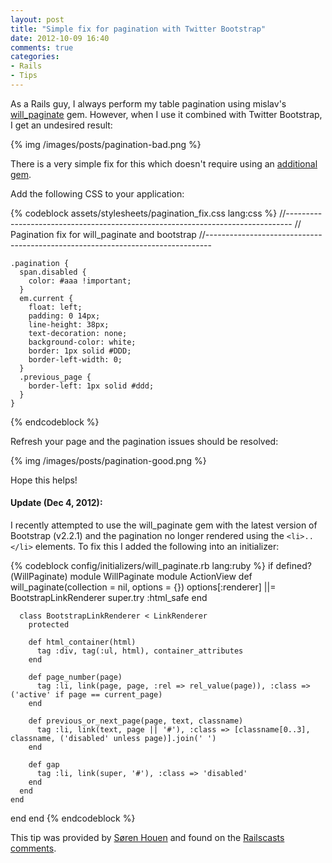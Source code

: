 ```yaml
---
layout: post
title: "Simple fix for pagination with Twitter Bootstrap"
date: 2012-10-09 16:40
comments: true
categories: 
- Rails
- Tips
---
```


As a Rails guy, I always perform my table pagination using mislav's [will_paginate](https://github.com/mislav/will_paginate) gem. However, when I use it combined with Twitter Bootstrap, I get an undesired result:

{% img /images/posts/pagination-bad.png %}

There is a very simple fix for this which doesn't require using an [additional gem](https://github.com/yrgoldteeth/bootstrap-will_paginate).

Add the following CSS to your application:

{% codeblock assets/stylesheets/pagination_fix.css lang:css %}
    //-------------------------------------------------------------------------------
    //   Pagination fix for will_paginate and bootstrap
    //-------------------------------------------------------------------------------

    .pagination {
      span.disabled {
        color: #aaa !important;
      }
      em.current {
        float: left;
        padding: 0 14px;
        line-height: 38px;
        text-decoration: none;
        background-color: white;
        border: 1px solid #DDD;
        border-left-width: 0;
      }
      .previous_page {
        border-left: 1px solid #ddd;
      }
    }
{% endcodeblock %}

Refresh your page and the pagination issues should be resolved:

{% img /images/posts/pagination-good.png %}

Hope this helps!

#### Update (Dec 4, 2012):

I recently attempted to use the will_paginate gem with the latest version of Bootstrap (v2.2.1) and the pagination no longer
rendered using the `<li>..</li>` elements. To fix this I added the following into an initializer:

{% codeblock config/initializers/will_paginate.rb lang:ruby %}
if defined?(WillPaginate)
  module WillPaginate
    module ActionView
      def will_paginate(collection = nil, options = {})
        options[:renderer] ||= BootstrapLinkRenderer
        super.try :html_safe
      end

      class BootstrapLinkRenderer < LinkRenderer
        protected

        def html_container(html)
          tag :div, tag(:ul, html), container_attributes
        end

        def page_number(page)
          tag :li, link(page, page, :rel => rel_value(page)), :class => ('active' if page == current_page)
        end

        def previous_or_next_page(page, text, classname)
          tag :li, link(text, page || '#'), :class => [classname[0..3], classname, ('disabled' unless page)].join(' ')
        end

        def gap
          tag :li, link(super, '#'), :class => 'disabled'
        end
      end
    end
  end
end
{% endcodeblock %}

This tip was provided by [Søren Houen](https://github.com/houen) and found on the [Railscasts comments](http://railscasts.com/episodes/329-more-on-twitter-bootstrap?view=comments).

